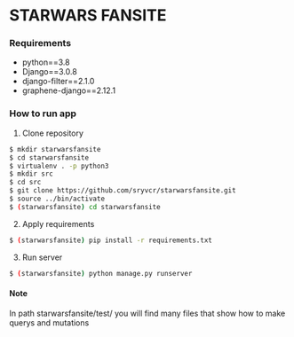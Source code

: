 # STARWARS FANSITE

### Requirements 
- python==3.8
- Django==3.0.8
- django-filter==2.1.0
- graphene-django==2.12.1

### How to run app

1. Clone repository
```sh
$ mkdir starwarsfansite
$ cd starwarsfansite
$ virtualenv . -p python3
$ mkdir src
$ cd src
$ git clone https://github.com/sryvcr/starwarsfansite.git
$ source ../bin/activate
$ (starwarsfansite) cd starwarsfansite
```

2. Apply requirements
```sh
$ (starwarsfansite) pip install -r requirements.txt
```

3. Run server
```sh
$ (starwarsfansite) python manage.py runserver
```

#### Note
In path starwarsfansite/test/ you will find many files that show how to make querys and mutations
